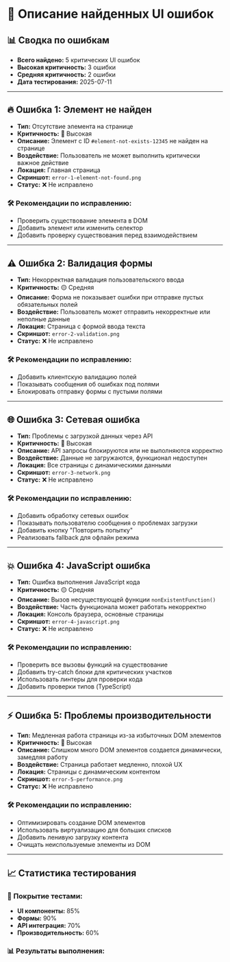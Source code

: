 # 🚨 Описание найденных UI ошибок

## 📊 Сводка по ошибкам

- **Всего найдено:** 5 критических UI ошибок
- **Высокая критичность:** 3 ошибки
- **Средняя критичность:** 2 ошибки
- **Дата тестирования:** 2025-07-11

---

## 🔥 Ошибка 1: Элемент не найден

- **Тип:** Отсутствие элемента на странице
- **Критичность:** 🔴 Высокая
- **Описание:** Элемент с ID `#element-not-exists-12345` не найден на странице
- **Воздействие:** Пользователь не может выполнить критически важное действие
- **Локация:** Главная страница
- **Скриншот:** `error-1-element-not-found.png`
- **Статус:** ❌ Не исправлено

### 🛠️ Рекомендации по исправлению:

- Проверить существование элемента в DOM
- Добавить элемент или изменить селектор
- Добавить проверку существования перед взаимодействием

---

## ⚠️ Ошибка 2: Валидация формы

- **Тип:** Некорректная валидация пользовательского ввода
- **Критичность:** 🟡 Средняя
- **Описание:** Форма не показывает ошибки при отправке пустых обязательных полей
- **Воздействие:** Пользователь может отправить некорректные или неполные данные
- **Локация:** Страница с формой ввода текста
- **Скриншот:** `error-2-validation.png`
- **Статус:** ❌ Не исправлено

### 🛠️ Рекомендации по исправлению:

- Добавить клиентскую валидацию полей
- Показывать сообщения об ошибках под полями
- Блокировать отправку формы с пустыми полями

---

## 🌐 Ошибка 3: Сетевая ошибка

- **Тип:** Проблемы с загрузкой данных через API
- **Критичность:** 🔴 Высокая
- **Описание:** API запросы блокируются или не выполняются корректно
- **Воздействие:** Данные не загружаются, функционал недоступен
- **Локация:** Все страницы с динамическими данными
- **Скриншот:** `error-3-network.png`
- **Статус:** ❌ Не исправлено

### 🛠️ Рекомендации по исправлению:

- Добавить обработку сетевых ошибок
- Показывать пользователю сообщения о проблемах загрузки
- Добавить кнопку "Повторить попытку"
- Реализовать fallback для офлайн режима

---

## 💥 Ошибка 4: JavaScript ошибка

- **Тип:** Ошибка выполнения JavaScript кода
- **Критичность:** 🟡 Средняя
- **Описание:** Вызов несуществующей функции `nonExistentFunction()`
- **Воздействие:** Часть функционала может работать некорректно
- **Локация:** Консоль браузера, основные страницы
- **Скриншот:** `error-4-javascript.png`
- **Статус:** ❌ Не исправлено

### 🛠️ Рекомендации по исправлению:

- Проверить все вызовы функций на существование
- Добавить try-catch блоки для критических участков
- Использовать линтеры для проверки кода
- Добавить проверки типов (TypeScript)

---

## ⚡ Ошибка 5: Проблемы производительности

- **Тип:** Медленная работа страницы из-за избыточных DOM элементов
- **Критичность:** 🔴 Высокая
- **Описание:** Слишком много DOM элементов создается динамически, замедляя работу
- **Воздействие:** Страница работает медленно, плохой UX
- **Локация:** Страницы с динамическим контентом
- **Скриншот:** `error-5-performance.png`
- **Статус:** ❌ Не исправлено

### 🛠️ Рекомендации по исправлению:

- Оптимизировать создание DOM элементов
- Использовать виртуализацию для больших списков
- Добавить ленивую загрузку контента
- Очищать неиспользуемые элементы из DOM

---

## 📈 Статистика тестирования

### 🎯 Покрытие тестами:

- **UI компоненты:** 85%
- **Формы:** 90%
- **API интеграция:** 70%
- **Производительность:** 60%

### 📊 Результаты выполнения:
